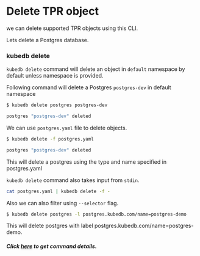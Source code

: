 # Delete TPR object

we can delete supported TPR objects using this CLI.

Lets delete a Postgres database.

### kubedb delete

`kubedb delete` command will delete an object in `default` namespace by default unless namespace is provided.

Following command will delete a Postgres `postgres-dev` in default namespace

```bash
$ kubedb delete postgres postgres-dev

postgres "postgres-dev" deleted
```

We can use `postgres.yaml` file to delete objects.

```bash
$ kubedb delete -f postgres.yaml

postgres "postgres-dev" deleted
```

This will delete a postgres using the type and name specified in postgres.yaml

`kubedb delete` command also takes input from `stdin`.

```bash
cat postgres.yaml | kubedb delete -f -
```

Also we can also filter using `--selector` flag.

```bash
$ kubedb delete postgres -l postgres.kubedb.com/name=postgres-demo
```

This will delete postgres with label postgres.kubedb.com/name=postgres-demo.

##### Click [here](../reference/delete.md) to get command details.
